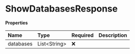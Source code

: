 # ShowDatabasesResponse

**Properties**

| Name      | Type           | Required | Description |
| :-------- | :------------- | :------- | :---------- |
| databases | List\<String\> | ❌       |             |

<!-- This file was generated by liblab | https://liblab.com/ -->

